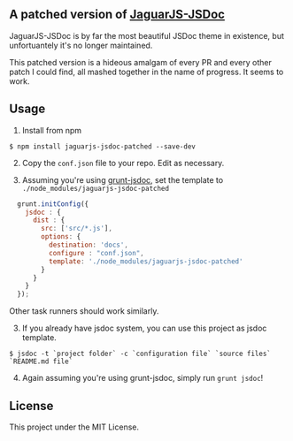 A patched version of [JaguarJS-JSDoc](https://github.com/davidshimjs/jaguarjs-jsdoc)
---
JaguarJS-JSDoc is by far the most beautiful JSDoc theme in existence, but unfortuantely it's no longer maintained.

This patched version is a hideous amalgam of every PR and every other patch I could find, all mashed together in the name of progress.  It seems to work.

Usage
---
1. Install from npm
```
$ npm install jaguarjs-jsdoc-patched --save-dev
```

2. Copy the `conf.json` file to your repo.  Edit as necessary.

3. Assuming you're using [grunt-jsdoc](https://github.com/krampstudio/grunt-jsdoc), set the template to `./node_modules/jaguarjs-jsdoc-patched`
``` javascript
  grunt.initConfig({
    jsdoc : {
      dist : {
        src: ['src/*.js'],
        options: {
          destination: 'docs',
          configure : "conf.json",
          template: './node_modules/jaguarjs-jsdoc-patched'
        }
      }
    }
  });
```
Other task runners should work similarly.

3. If you already have jsdoc system, you can use this project as jsdoc template.
```
$ jsdoc -t `project folder` -c `configuration file` `source files` `README.md file`
```

4. Again assuming you're using grunt-jsdoc, simply run `grunt jsdoc`!


License
---
This project under the MIT License.

